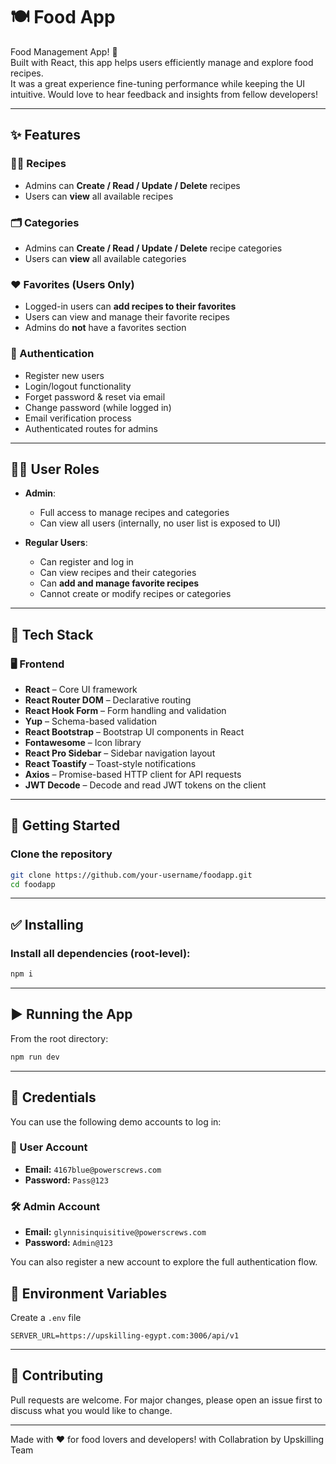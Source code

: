 # 🍽️ Food App

Food Management App! 🎉  
Built with React, this app helps users efficiently manage and explore food recipes.  
It was a great experience fine-tuning performance while keeping the UI intuitive. Would love to hear feedback and insights from fellow developers!

---

## ✨ Features

### 🧑‍🍳 Recipes

- Admins can **Create / Read / Update / Delete** recipes
- Users can **view** all available recipes

### 🗂️ Categories

- Admins can **Create / Read / Update / Delete** recipe categories
- Users can **view** all available categories

### ❤️ Favorites (Users Only)

- Logged-in users can **add recipes to their favorites**
- Users can view and manage their favorite recipes
- Admins do **not** have a favorites section

### 🔐 Authentication

- Register new users
- Login/logout functionality
- Forget password & reset via email
- Change password (while logged in)
- Email verification process
- Authenticated routes for admins

---

## 🧑‍💻 User Roles

- **Admin**:

  - Full access to manage recipes and categories
  - Can view all users (internally, no user list is exposed to UI)

- **Regular Users**:
  - Can register and log in
  - Can view recipes and their categories
  - Can **add and manage favorite recipes**
  - Cannot create or modify recipes or categories

---

## 🧱 Tech Stack

### 🖥️ Frontend

- **React** – Core UI framework
- **React Router DOM** – Declarative routing
- **React Hook Form** – Form handling and validation
- **Yup** – Schema-based validation
- **React Bootstrap** – Bootstrap UI components in React
- **Fontawesome** – Icon library
- **React Pro Sidebar** – Sidebar navigation layout
- **React Toastify** – Toast-style notifications
- **Axios** – Promise-based HTTP client for API requests
- **JWT Decode** – Decode and read JWT tokens on the client

---

## 🚀 Getting Started

### Clone the repository

```bash
git clone https://github.com/your-username/foodapp.git
cd foodapp
```

---

## ✅ Installing

### Install all dependencies (root-level):

```bash
npm i
```

---

## ▶️ Running the App

From the root directory:

```bash
npm run dev
```

---

## 🔑 Credentials

You can use the following demo accounts to log in:

### 👤 User Account

- **Email:** `4167blue@powerscrews.com`
- **Password:** `Pass@123`

### 🛠️ Admin Account

- **Email:** `glynnisinquisitive@powerscrews.com`
- **Password:** `Admin@123`

You can also register a new account to explore the full authentication flow.

## 🌱 Environment Variables

Create a `.env` file

```env
SERVER_URL=https://upskilling-egypt.com:3006/api/v1
```

---

## 🙌 Contributing

Pull requests are welcome. For major changes, please open an issue first to discuss what you would like to change.

---

Made with ❤️ for food lovers and developers! with Collabration by Upskilling Team
